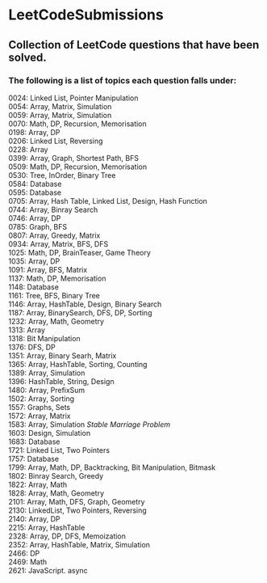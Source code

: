 # LeetCodeSubmissions
## Collection of LeetCode questions that have been solved. <br />
### The following is a list of topics each question falls under: <br />

0024: Linked List, Pointer Manipulation <br />
0054: Array, Matrix, Simulation <br />
0059: Array, Matrix, Simulation <br />
0070: Math, DP, Recursion, Memorisation <br />
0198: Array, DP <br />
0206: Linked List, Reversing <br />
0228: Array <br />
0399: Array, Graph, Shortest Path, BFS <br />
0509: Math, DP, Recursion, Memorisation <br />
0530: Tree, InOrder, Binary Tree <br />
0584: Database <br />
0595: Database <br />
0705: Array, Hash Table, Linked List, Design, Hash Function <br />
0744: Array, Binray Search <br />
0746: Array, DP <br />
0785: Graph, BFS  <br />
0807: Array, Greedy, Matrix <br />
0934: Array, Matrix, BFS, DFS <br />
1025: Math, DP, BrainTeaser, Game Theory <br />
1035: Array, DP <br />
1091: Array, BFS, Matrix <br />
1137: Math, DP, Memorisation  <br />
1148: Database <br />
1161: Tree, BFS, Binary Tree <br />
1146: Array, HashTable, Design, Binary Search <br />
1187: Array, BinarySearch, DFS, DP, Sorting <br />
1232: Array, Math, Geometry <br /> 
1313: Array <br />
1318: Bit Manipulation <br />
1376: DFS, DP <br />
1351: Array, Binary Searh, Matrix <br />
1365: Array, HashTable, Sorting, Counting <br />
1389: Array, Simulation <br />
1396: HashTable, String, Design <br />
1480: Array, PrefixSum <br />
1502: Array, Sorting <br />
1557: Graphs, Sets <br />
1572: Array, Matrix <br />
1583: Array, Simulation *Stable Marriage Problem* <br />
1603: Design, Simulation <br />
1683: Database <br />
1721: Linked List, Two Pointers <br />
1757: Database <br />
1799: Array, Math, DP, Backtracking, Bit Manipulation, Bitmask <br />
1802: Binray Search, Greedy <br />
1822: Array, Math <br />
1828: Array, Math, Geometry <br />
2101: Array, Math, DFS, Graph, Geometry <br />
2130: LinkedList, Two Pointers, Reversing <br />
2140: Array, DP <br />
2215: Array, HashTable <br />
2328: Array, DP, DFS, Memoization <br />
2352: Array, HashTable, Matrix, Simulation <br />
2466: DP <br />
2469: Math <br />
2621: JavaScript. async <br />
